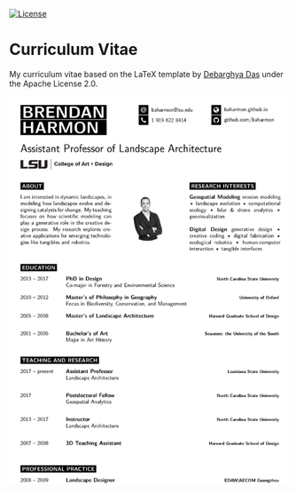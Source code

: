 [![License](https://img.shields.io/badge/License-Apache%202.0-blue.svg)](https://opensource.org/licenses/Apache-2.0)

# Curriculum Vitae

My curriculum vitae based on the LaTeX template by
[Debarghya Das](https://github.com/deedy/Deedy-Resume)
under the Apache License 2.0.

![Brendan Harmon's CV](baharmon-cv.png)

